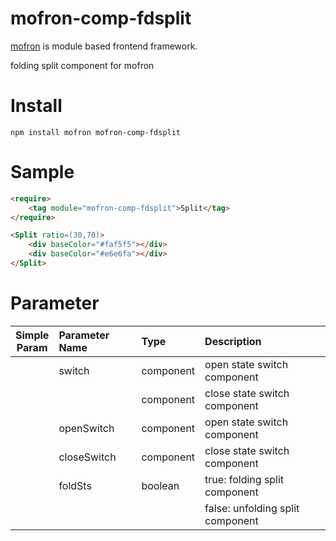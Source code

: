 # mofron-comp-fdsplit
[mofron](https://mofron.github.io/mofron/) is module based frontend framework.

folding split component for mofron


# Install
```
npm install mofron mofron-comp-fdsplit
```

# Sample
```html
<require>
    <tag module="mofron-comp-fdsplit">Split</tag>
</require>

<Split ratio=(30,70)>
    <div baseColor="#faf5f5"></div>
    <div baseColor="#e6e6fa"></div>
</Split>
```
# Parameter

|Simple<br>Param | Parameter Name | Type | Description |
|:--------------:|:---------------|:-----|:------------|
| | switch | component | open state switch component |
| | | component | close state switch component |
| | openSwitch | component | open state switch component |
| | closeSwitch | component | close state switch component |
| | foldSts | boolean | true: folding split component |
| | | | false: unfolding split component |

